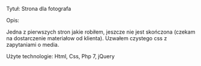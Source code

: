 Tytuł: Strona dla fotografa

Opis:

Jedna z pierwszych stron jakie robiłem, jeszcze nie jest skończona (czekam na dostarczenie materiałow od klienta). Uzwałem czystego css z zapytaniami o media.

Użyte technologie: Html, Css, Php 7, jQuery
